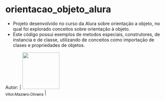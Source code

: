 # orientacao_objeto_alura
-  Projeto desenvolvido no curso da Alura sobre orientação a objeto, no qual foi explorado conceitos sobre orientação à objeto.
-  Este código possui exemplos de metodos especiais, construtores, de instancia e de classe, utilizando de conceitos como importação de clases e propriedades de objetos.

Autor:
| [<img loading="lazy" src="https://avatars.githubusercontent.com/u/110566021?v=4" width=115><br><sub>Vítor Maziero Oliveira</sub>](https://github.com/vitor-m-o) | 
